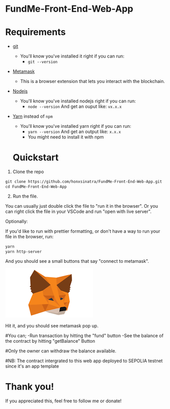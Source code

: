 # FundMe-Front-End-Web-App
# Requirements

- [git](https://git-scm.com/book/en/v2/Getting-Started-Installing-Git)
  - You'll know you've installed it right if you can run:
    - `git --version`
- [Metamask](https://metamask.io/)
  - This is a browser extension that lets you interact with the blockchain.
- [Nodejs](https://nodejs.org/en/)
  - You'll know you've installed nodejs right if you can run:
    - `node --version` And get an ouput like: `vx.x.x`
- [Yarn](https://classic.yarnpkg.com/lang/en/docs/install/) instead of `npm`
  - You'll know you've installed yarn right if you can run:
    - `yarn --version` And get an output like: `x.x.x`
    - You might need to install it with npm

  # Quickstart

1. Clone the repo

```
git clone https://github.com/honxsinatra/FundMe-Front-End-Web-App.git
cd FundMe-Front-End-Web-App
```

2. Run the file.

You can usually just double click the file to "run it in the browser". Or you can right click the file in your VSCode and run "open with live server".

Optionally:

If you'd like to run with prettier formatting, or don't have a way to run your file in the browser, run:
```
yarn
yarn http-server
```

And you should see a small buttons that say "connect to metamask".

![Connect to metamask](metamask.png)

Hit it, and you should see metamask pop up.

#You can;
-Run transaction by hitting the "fund" button
-See the balance of the contract by hitting "getBalance" Button

#Only the owner can withdraw the balance available.

#NB: The contract intergrated to this web app deployed to SEPOLIA testnet since it's an app template

# Thank you!

If you appreciated this, feel free to follow me or donate!

